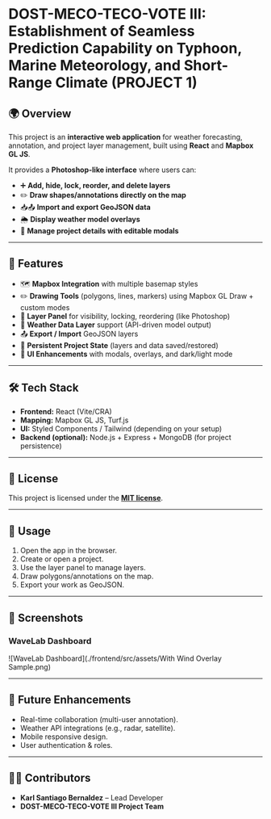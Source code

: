 # DOST-MECO-TECO-VOTE III: Establishment of Seamless Prediction Capability on Typhoon, Marine Meteorology, and Short-Range Climate (PROJECT 1)
## 🌍 Overview
This project is an **interactive web application** for weather forecasting, annotation, and project layer management, built using **React** and **Mapbox GL JS**.  

It provides a **Photoshop-like interface** where users can:  

- ➕ **Add, hide, lock, reorder, and delete layers**  
- ✏️ **Draw shapes/annotations directly on the map**  
- 📥📤 **Import and export GeoJSON data**  
- 🌦️ **Display weather model overlays**  
- 📝 **Manage project details with editable modals**

---

## 🚀 Features

- 🗺️ **Mapbox Integration** with multiple basemap styles  
- ✏️ **Drawing Tools** (polygons, lines, markers) using Mapbox GL Draw + custom modes  
- 📂 **Layer Panel** for visibility, locking, reordering (like Photoshop)  
- 📡 **Weather Data Layer** support (API-driven model output)  
- 📤 **Export / Import** GeoJSON layers  
- 🔄 **Persistent Project State** (layers and data saved/restored)  
- 🎨 **UI Enhancements** with modals, overlays, and dark/light mode  

---

## 🛠️ Tech Stack

- **Frontend:** React (Vite/CRA)  
- **Mapping:** Mapbox GL JS, Turf.js  
- **UI:** Styled Components / Tailwind (depending on your setup)  
- **Backend (optional):** Node.js + Express + MongoDB (for project persistence)  

---

## 📜 License
This project is licensed under the **[MIT license](https://github.com/karlbernaldez/Vote-wave/blob/main/LICENSE)**. 

---

## 📖 Usage

1. Open the app in the browser.  
2. Create or open a project.  
3. Use the layer panel to manage layers.  
4. Draw polygons/annotations on the map.  
5. Export your work as GeoJSON.  

---

## 📸 Screenshots

### WaveLab Dashboard
![WaveLab Dashboard](./frontend/src/assets/With Wind Overlay Sample.png)

---

## 🧩 Future Enhancements

- Real-time collaboration (multi-user annotation).  
- Weather API integrations (e.g., radar, satellite).  
- Mobile responsive design.  
- User authentication & roles.  

---

## 👨‍💻 Contributors

- **Karl Santiago Bernaldez** – Lead Developer  
- **DOST-MECO-TECO-VOTE III Project Team**  

